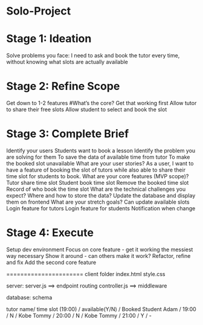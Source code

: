# Solo-Project

# Stage 1: Ideation

Solve problems you face:
I need to ask and book the tutor every time, without knowing what slots are actually available

# Stage 2: Refine Scope

Get down to 1-2 features
#What’s the core? Get that working first
Allow tutor to share their free slots
Allow student to select and book the slot

# Stage 3: Complete Brief

Identify your users
Students want to book a lesson
Identify the problem you are solving for them
To save the data of available time from tutor To make the booked slot unavailable
What are your user stories?
As a user, I want to have a feature of booking the slot of tutors while also able to share their time slot for students to book.
What are your core features (MVP scope)?
Tutor share time slot
Student book time slot
Remove the booked time slot
Record of who book the time slot
What are the technical challenges you expect?
Where and how to store the data?
Update the database and display them on frontend
What are your stretch goals?
Can update available slots
Login feature for tutors
Login feature for students
Notification when change

# Stage 4: Execute

Setup dev environment
Focus on core feature - get it working the messiest way necessary
Show it around - can others make it work?
Refactor, refine and fix
Add the second core feature

======================
client folder
index.html
style.css

server:
server.js ==> endpoint routing
controller.js ==> middleware

database:
schema

tutor name/ time slot (19:00) / available(Y/N) / Booked Student
Adam / 19:00 / N / Kobe
Tommy / 20:00 / N / Kobe
Tommy / 21:00 / Y / -
